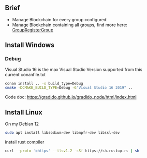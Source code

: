 
## Brief
- Manage Blockchain for every group configured
- Manage Blockchain containing all groups, find more here: [GroupRegisterGroup](https://gradido.github.io/gradido_node/classcontroller_1_1_group_register_group.html)

## Install Windows

### Debug
Visual Studio 16 is the max Visual Studio Version supported from this current conanfile.txt
```bash
conan install .. -s build_type=Debug
cmake -DCMAKE_BUILD_TYPE=Debug -G"Visual Studio 16 2019" ..
```

Code doc: https://gradido.github.io/gradido_node/html/index.html

## Install Linux
On my Debian 12
```bash 
sudo apt install libsodium-dev libmpfr-dev libssl-dev
``` 
install rust compiler
```bash
curl --proto '=https' --tlsv1.2 -sSf https://sh.rustup.rs | sh
```
